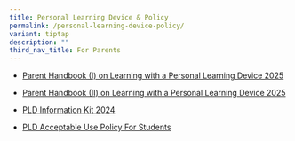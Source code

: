 ```yaml
---
title: Personal Learning Device & Policy
permalink: /personal-learning-device-policy/
variant: tiptap
description: ""
third_nav_title: For Parents
---
```

<ul data-tight="true" class="tight">
<li>
<p><a href="/files/2025/IP2___Parent_Handbook__I__2025.pdf" rel="noopener nofollow" target="_blank">Parent Handbook (I) on Learning with a Personal Learning Device 2025</a>
</p>
</li>
<li>
<p><a href="/files/2025/IP3___Parent_Handbook__II__2025.pdf" rel="noopener nofollow" target="_blank">Parent Handbook (II) on Learning with a Personal Learning Device 2025</a>
</p>
</li>
<li>
<p><a href="/files/2024/Student_Device_Information_Kit_2024.pdf" rel="noopener noreferrer nofollow" target="_blank">PLD Information Kit 2024</a>
</p>
</li>
<li>
<p><a href="/files/2024/CBSS_AUP_2_Feb_2024.pdf" rel="noopener noreferrer nofollow" target="_blank">PLD Acceptable Use Policy For Students</a>
</p>
</li>
</ul>
<p></p>